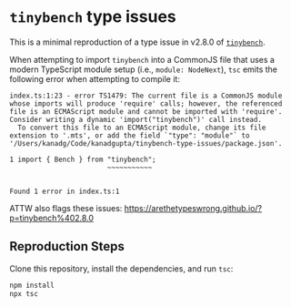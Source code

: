 # `tinybench` type issues

This is a minimal reproduction of a type issue in v2.8.0 of [`tinybench`](https://www.npmjs.com/package/tinybench).

When attempting to import `tinybench` into a CommonJS file that uses a modern TypeScript module setup (i.e., `module: NodeNext`), `tsc` emits the following error when attempting to compile it:

```
index.ts:1:23 - error TS1479: The current file is a CommonJS module whose imports will produce 'require' calls; however, the referenced file is an ECMAScript module and cannot be imported with 'require'. Consider writing a dynamic 'import("tinybench")' call instead.
  To convert this file to an ECMAScript module, change its file extension to '.mts', or add the field `"type": "module"` to '/Users/kanadg/Code/kanadgupta/tinybench-type-issues/package.json'.

1 import { Bench } from "tinybench";
                        ~~~~~~~~~~~


Found 1 error in index.ts:1
```

ATTW also flags these issues: https://arethetypeswrong.github.io/?p=tinybench%402.8.0

## Reproduction Steps

Clone this repository, install the dependencies, and run `tsc`:

```sh
npm install
npx tsc
```
